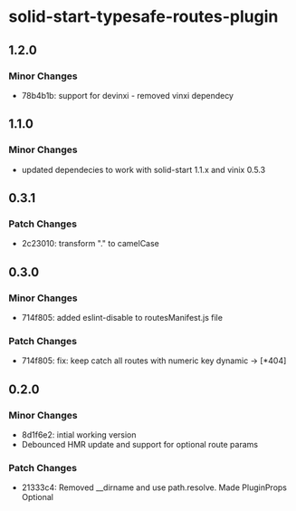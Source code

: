 # solid-start-typesafe-routes-plugin

## 1.2.0

### Minor Changes

- 78b4b1b: support for devinxi - removed vinxi dependecy

## 1.1.0

### Minor Changes

- updated dependecies to work with solid-start 1.1.x and vinix 0.5.3

## 0.3.1

### Patch Changes

- 2c23010: transform "." to camelCase

## 0.3.0

### Minor Changes

- 714f805: added eslint-disable to routesManifest.js file

### Patch Changes

- 714f805: fix: keep catch all routes with numeric key dynamic -> [*404]

## 0.2.0

### Minor Changes

- 8d1f6e2: intial working version
- Debounced HMR update and support for optional route params

### Patch Changes

- 21333c4: Removed \_\_dirname and use path.resolve. Made PluginProps Optional
